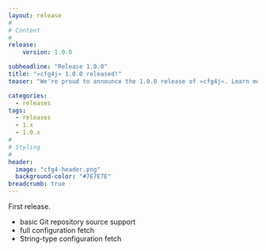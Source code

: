 ```yaml
---
layout: release
#
# Content
#
release:
    version: 1.0.0

subheadline: "Release 1.0.0"
title: "»cfg4j« 1.0.0 released!"
teaser: "We're proud to announce the 1.0.0 release of »cfg4j«. Learn more about new features in this article."

categories:
  - releases
tags:
  - releases
  - 1.x
  - 1.0.x
#
# Styling
#
header:
  image: "cfg4-header.png"
  background-color: "#7E7E7E"
breadcrumb: true
---
```


First release.

* basic Git repository source support
* full configuration fetch
* String-type configuration fetch